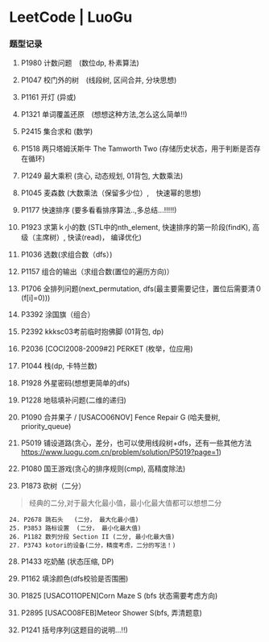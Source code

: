 # LeetCode | LuoGu

### 题型记录 ###
1. P1980 计数问题　(数位dp, 朴素算法)
2. P1047 校门外的树　(线段树, 区间合并, 分块思想)
3. P1161 开灯     (异或)
4. P1321 单词覆盖还原　(想想这种方法,怎么这么简单!!)
5. P2415 集合求和  (数学)
6. P1518 两只塔姆沃斯牛 The Tamworth Two (存储历史状态，用于判断是否存在循环)
7. P1249 最大乘积  (贪心, 动态规划, 01背包, 大数乘法)
8. P1045 麦森数    (大数乘法（保留多少位）,　快速幂的思想)

9. P1177 快速排序 (要多看看排序算法..,多总结...!!!!!)
10. P1923 求第ｋ小的数 (STL中的nth_element, 快速排序的第一阶段(findK), 高级（主席树）, 快读(read)， 编译优化)

11. P1036 选数(求组合数（dfs）)
12. P1157 组合的输出（求组合数(置位的遍历方向)）
13. P1706 全排列问题(next_permutation, dfs(最主要需要记住，置位后需要清０(f[i]=0)))
14. P3392 涂国旗（组合）
15. P2392 kkksc03考前临时抱佛脚 (01背包, dp)
16. P2036 [COCI2008-2009#2] PERKET (枚举，位应用)
17. P1044 栈(dp, 卡特兰数)
18. P1928 外星密码(想想更简单的dfs)
19. P1228 地毯填补问题(二维的递归)
20. P1090 合并果子 / [USACO06NOV] Fence Repair G (哈夫曼树, priority_queue)
21. P5019 铺设道路(贪心，差分，也可以使用线段树+dfs，还有一些其他方法 https://www.luogu.com.cn/problem/solution/P5019?page=1)
22. P1080 国王游戏(贪心的排序规则(cmp), 高精度除法)
23. P1873 砍树（二分）


> 经典的二分,对于最大化最小值，最小化最大值都可以想想二分
```
24. P2678 跳石头   (二分， 最大化最小值)
25. P3853 路标设置  (二分， 最小化最大值)
26. P1182 数列分段 Section II (二分, 最小化最大值)
27. P3743 kotori的设备(二分，精度考虑，二分的写法！)
```

28. P1433 吃奶酪 (状态压缩, DP)
29. P1162 填涂颜色(dfs校验是否围圈)
30. P1825 [USACO11OPEN]Corn Maze S (bfs 状态需要考虑方向)
31. P2895 [USACO08FEB]Meteor Shower S(bfs, 弄清题意)

32. P1241 括号序列(这题目的说明...!!)